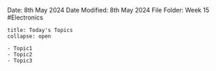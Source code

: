Date: 8th May 2024
Date Modified: 8th May 2024
File Folder: Week 15
#Electronics

```ad-abstract
title: Today's Topics
collapse: open

- Topic1
- Topic2
- Topic3

```
